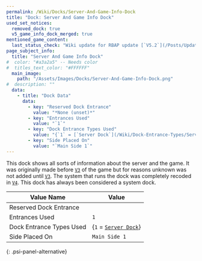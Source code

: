 ```yaml
---
permalink: /Wiki/Docks/Server-And-Game-Info-Dock
title: "Dock: Server And Game Info Dock"
used_set_notices:
  removed_dock: true
  v5_game_info_dock_merged: true
mentioned_game_content:
  last_status_check: "Wiki update for RBAP update [`V5.2`](/Posts/Update-Log/5-2-0)"
page_subject_info:
  title: "Server And Game Info Dock"
#  color: "#a3a2a5" -- Needs color
#  titles_text_color: "#FFFFFF"
  main_image:
    path: "/Assets/Images/Docks/Server-And-Game-Info-Dock.png"
#  description: ""
  data:
    - title: "Dock Data"
      data:
        - key: "Reserved Dock Entrance"
          value: "*None (unset)*"
        - key: "Entrances Used"
          value: "`1`"
        - key: "Dock Entrance Types Used"
          value: "{`1` = [`Server Dock`](/Wiki/Dock-Entrance-Types/Server-Dock)}"
        - key: "Side Placed On"
          value: "`Main Side 1`"
---
```


This dock shows all sorts of information about the server and the game. It was originally made before [`V3`](/Posts/Update-Log/3-0-0) of the game but for reasons unknown was not added until [`V3`](/Posts/Update-Log/3-0-0). The system that runs the dock was completely recoded in [`V4`](/Posts/Update-Log/4-0-0). This dock has always been considered a system dock.

| Value Name               | Value |
|-|-|
| Reserved Dock Entrance   |  |
| Entrances Used           | `1` |
| Dock Entrance Types Used | {`1` = [`Server Dock`](/Wiki/Dock-Entrance-Types/Server-Dock)} |
| Side Placed On           | `Main Side 1` |
{: .psi-panel-alternative}

<img src="/RBAP-Wiki/Assets/Images/Docks/Server-And-Game-Info-Dock.png" alt="">